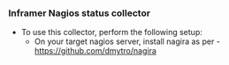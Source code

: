 ### Inframer Nagios status collector

* To use this collector, perform the following setup:
  - On your target nagios server, install nagira as per - https://github.com/dmytro/nagira
